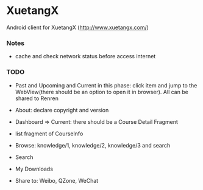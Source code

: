 XuetangX
========

Android client for XuetangX (http://www.xuetangx.com/)


### Notes

+ cache and check network status before access internet


### TODO

+ Past and Upcoming and Current in this phase: click item and jump to the
WebView(there should be an option to open it in browser). All can be shared to
Renren

+ About: declare copyright and version

+ Dashboard => Current: there should be a Course Detail Fragment

+ list fragment of CourseInfo

+ Browse: knowledge/1, knowledge/2, knowledge/3 and search

+ Search

+ My Downloads

+ Share to: Weibo, QZone, WeChat
